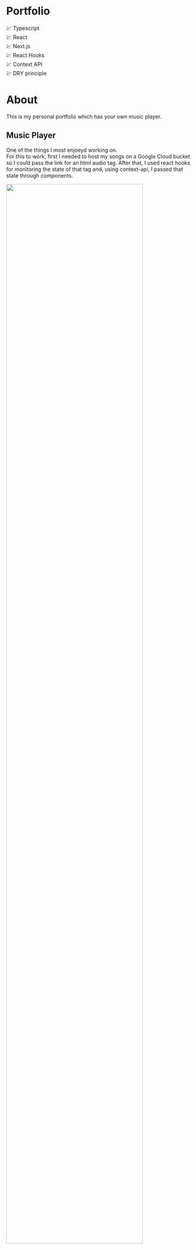 # Portfolio

💹 Typescript
<br />
💹 React
<br />
💹 Next.js
<br />
💹 React Hooks
<br />
💹 Context API
<br />
💹 DRY principle

# About

This is my personal portfolio which has your own music player.

## Music Player
One of the things I most enjoeyd working on.
<br />
For this to work, first I needed to host my songs on a Google Cloud bucket so I could pass the link for an html audio tag.
After that, I used react hooks for monitoring the state of that tag and, using context-api, I passed that state through components.

<img src="https://res.cloudinary.com/myuploads/image/upload/v1626357035/Portfolio/gifs/portfolio/musicplayer_fbx3ti.gif" width="85%" />
